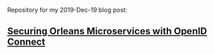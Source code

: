 
Repository for my 2019-Dec-19 blog post:

## [Securing Orleans Microservices with OpenID Connect](https://mcguirev10.com/2019/12/19/securing-orleans-microservices-with-openid-connect.html)

